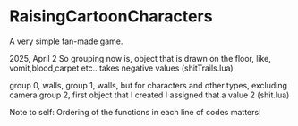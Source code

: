 # RaisingCartoonCharacters
A very simple fan-made game.

2025, April 2
So grouping now is,
    object that is drawn on the floor, like, vomit,blood,carpet etc..
    takes negative values (shitTrails.lua)

group 0, walls,
group 1, walls, but for characters and other types, excluding camera
group 2, first object that I created I assigned that a value 2 (shit.lua)

Note to self:
    Ordering of the functions in each line of codes matters!
